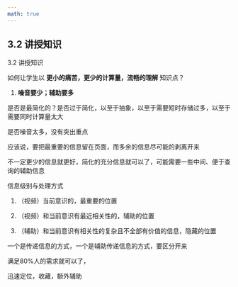 ```yaml
---
math: true
---
```


## 3.2 讲授知识

3.2 讲授知识

如何让学生以 **更小的痛苦，更少的计算量，流畅的理解** 知识点？

1. **噪音要少；辅助要多**

是否是最简化的？是否过于简化，以至于抽象，以至于需要短时存储过多，以至于需要同时计算量太大

是否噪音太多，没有突出重点

应该说，要把最重要的信息留在页面，而多余的信息尽可能的剥离开来

不一定更少的信息就更好，简化的充分信息就可以了，可能需要一些中间、便于查询的辅助信息

信息级别与处理方式

1. （视频）当前意识的，最重要的位置

1. （视频）和当前意识有最近相关性的，辅助的位置

1. （辅助）和当前意识有相关性的复杂且不全部有价值的信息，隐藏的位置

一个是传递信息的方式，一个是辅助传递信息的方式，要区分开来

满足80%人的需求就可以了，

迅速定位，收藏，额外辅助